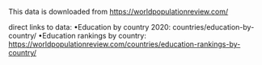 This data is downloaded from https://worldpopulationreview.com/

direct links to data:
•Education by country 2020: countries/education-by-country/
•Education rankings by country: https://worldpopulationreview.com/countries/education-rankings-by-country/

